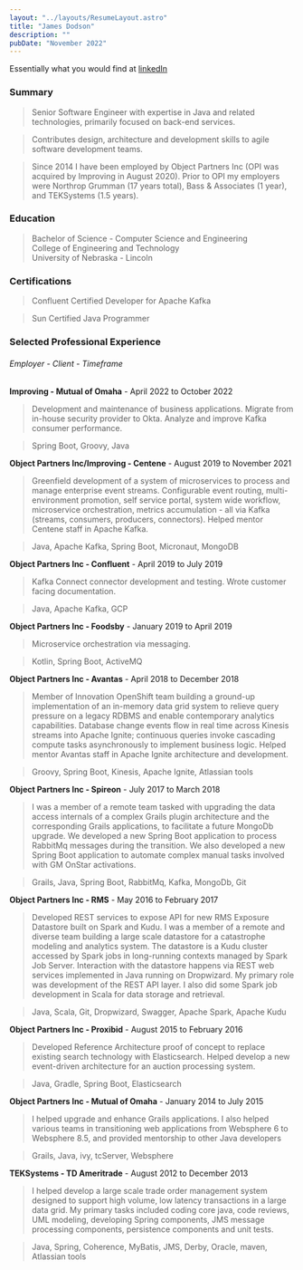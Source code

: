 ```yaml
---
layout: "../layouts/ResumeLayout.astro"
title: "James Dodson"
description: ""
pubDate: "November 2022"
---
```

Essentially what you would find at [linkedIn](https://www.linkedin.com/in/jamesdodson/)

### Summary

> Senior Software Engineer with expertise in Java and related technologies, primarily focused on back-end services.  

> Contributes design, architecture and development skills to agile software development teams.

> Since 2014 I have been employed by Object Partners Inc (OPI was acquired by Improving in August 2020). 
Prior to OPI my employers were Northrop Grumman (17 years total), Bass & Associates (1 year), and TEKSystems (1.5 years).

### Education

> Bachelor of Science - Computer Science and Engineering<br/>College of Engineering and Technology<br/>University of Nebraska - Lincoln

### Certifications

> Confluent Certified Developer for Apache Kafka

> Sun Certified Java Programmer

### Selected Professional Experience 
###### Employer - Client - Timeframe

**Improving - Mutual of Omaha** - April 2022 to October 2022

> Development and maintenance of business applications. Migrate from in-house security provider to Okta. Analyze and improve Kafka consumer performance.

> Spring Boot, Groovy, Java

**Object Partners Inc/Improving - Centene** - August 2019 to November 2021

> Greenfield development of a system of microservices to process and manage enterprise event streams. Configurable event routing, multi-environment promotion, self service portal, system wide workflow, microservice orchestration, metrics accumulation - all via Kafka (streams, consumers, producers, connectors). Helped mentor Centene staff in Apache Kafka.

> Java, Apache Kafka, Spring Boot, Micronaut, MongoDB

**Object Partners Inc - Confluent** - April 2019 to July 2019

> Kafka Connect connector development and testing. Wrote customer facing documentation.

> Java, Apache Kafka, GCP

**Object Partners Inc - Foodsby** - January 2019 to April 2019

> Microservice orchestration via messaging.

> Kotlin, Spring Boot, ActiveMQ

**Object Partners Inc - Avantas** - April 2018 to December 2018

> Member of Innovation OpenShift team building a ground-up implementation of an in-memory data grid system to relieve query pressure on a legacy RDBMS and enable contemporary analytics capabilities. Database change events flow in real time across Kinesis streams into Apache Ignite; continuous queries invoke cascading compute tasks asynchronously to implement business logic. Helped mentor Avantas staff in Apache Ignite architecture and development.

> Groovy, Spring Boot, Kinesis, Apache Ignite, Atlassian tools

**Object Partners Inc - Spireon** -  July 2017 to March 2018

> I was a member of a remote team tasked with upgrading the data access internals of a complex Grails plugin architecture and the corresponding Grails applications, to facilitate a future MongoDb upgrade. We developed a new Spring Boot application to process RabbitMq messages during the transition. We also developed a new Spring Boot application to automate complex manual tasks involved with GM OnStar activations.

> Grails, Java, Spring Boot, RabbitMq, Kafka, MongoDb, Git

**Object Partners Inc - RMS** - May 2016 to February 2017

> Developed REST services to expose API for new RMS Exposure Datastore built on Spark and Kudu. I was a member of a remote and diverse team building a large scale datastore for a catastrophe modeling and analytics system. The datastore is a Kudu cluster accessed by Spark jobs in long-running contexts managed by Spark Job Server. Interaction with the datastore happens via REST web services implemented in Java running on Dropwizard. My primary role was development of the REST API layer. I also did some Spark job development in Scala for data storage and retrieval.

> Java, Scala, Git, Dropwizard, Swagger, Apache Spark, Apache Kudu

**Object Partners Inc - Proxibid** - August 2015 to February 2016

> Developed Reference Architecture proof of concept to replace existing search technology with Elasticsearch. Helped develop a new event-driven architecture for an auction processing system.

> Java, Gradle, Spring Boot, Elasticsearch

**Object Partners Inc - Mutual of Omaha** - January 2014 to July 2015

> I helped upgrade and enhance Grails applications.  I also helped various teams in transitioning web applications from Websphere 6 to Websphere 8.5, and provided mentorship to other Java developers

> Grails, Java, ivy, tcServer, Websphere

**TEKSystems - TD Ameritrade** - August 2012 to December 2013

> I helped develop a large scale trade order management system designed to support high volume, low latency transactions in a large data grid.  My primary tasks included coding core java, code reviews, UML modeling, developing Spring components, JMS message processing components, persistence components and unit tests.

> Java, Spring, Coherence, MyBatis, JMS, Derby, Oracle, maven, Atlassian tools
